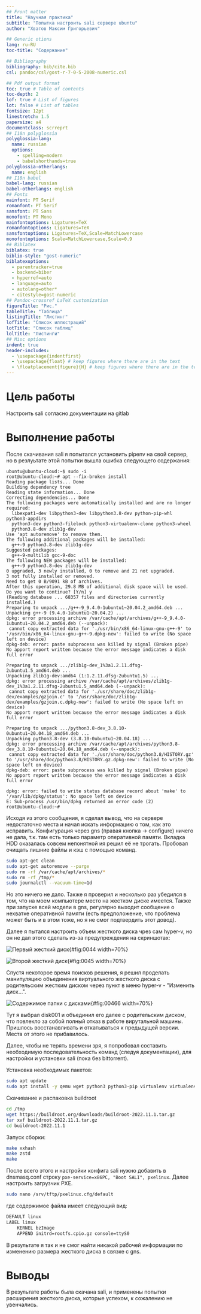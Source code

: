 ```yaml
---
## Front matter
title: "Научная практика"
subtitle: "Попытка настроить sali сервере ubuntu"
author: "Хватов Максим Григорьевич"

## Generic otions
lang: ru-RU
toc-title: "Содержание"

## Bibliography
bibliography: bib/cite.bib
csl: pandoc/csl/gost-r-7-0-5-2008-numeric.csl

## Pdf output format
toc: true # Table of contents
toc-depth: 2
lof: true # List of figures
lot: false # List of tables
fontsize: 12pt
linestretch: 1.5
papersize: a4
documentclass: scrreprt
## I18n polyglossia
polyglossia-lang:
  name: russian
  options:
	- spelling=modern
	- babelshorthands=true
polyglossia-otherlangs:
  name: english
## I18n babel
babel-lang: russian
babel-otherlangs: english
## Fonts
mainfont: PT Serif
romanfont: PT Serif
sansfont: PT Sans
monofont: PT Mono
mainfontoptions: Ligatures=TeX
romanfontoptions: Ligatures=TeX
sansfontoptions: Ligatures=TeX,Scale=MatchLowercase
monofontoptions: Scale=MatchLowercase,Scale=0.9
## Biblatex
biblatex: true
biblio-style: "gost-numeric"
biblatexoptions:
  - parentracker=true
  - backend=biber
  - hyperref=auto
  - language=auto
  - autolang=other*
  - citestyle=gost-numeric
## Pandoc-crossref LaTeX customization
figureTitle: "Рис."
tableTitle: "Таблица"
listingTitle: "Листинг"
lofTitle: "Список иллюстраций"
lotTitle: "Список таблиц"
lolTitle: "Листинги"
## Misc options
indent: true
header-includes:
  - \usepackage{indentfirst}
  - \usepackage{float} # keep figures where there are in the text
  - \floatplacement{figure}{H} # keep figures where there are in the text
---
```


# Цель работы

Настроить sali согласно документации на gitlab

# Выполнение работы

После скачивания sali я попытался установить pipenv на свой сервер, но в резлуьтате этой попытки вышла ошибка следующего содержания:

```
ubuntu@ubuntu-cloud:~$ sudo -i
root@ubuntu-cloud:~# apt --fix-broken install
Reading package lists... Done
Building dependency tree
Reading state information... Done
Correcting dependencies... Done
The following packages were automatically installed and are no longer required:
  libexpat1-dev libpython3-dev libpython3.8-dev python-pip-whl python3-appdirs
  python3-dev python3-filelock python3-virtualenv-clone python3-wheel
  python3.8-dev zlib1g-dev
Use 'apt autoremove' to remove them.
The following additional packages will be installed:
  g++-9 python3.8-dev zlib1g-dev
Suggested packages:
  g++-9-multilib gcc-9-doc
The following NEW packages will be installed:
  g++-9 python3.8-dev zlib1g-dev
0 upgraded, 3 newly installed, 0 to remove and 21 not upgraded.
3 not fully installed or removed.
Need to get 0 B/9091 kB of archives.
After this operation, 29.8 MB of additional disk space will be used.
Do you want to continue? [Y/n] y
(Reading database ... 68357 files and directories currently installed.)
Preparing to unpack .../g++-9_9.4.0-1ubuntu1~20.04.2_amd64.deb ...
Unpacking g++-9 (9.4.0-1ubuntu1~20.04.2) ...
dpkg: error processing archive /var/cache/apt/archives/g++-9_9.4.0-1ubuntu1~20.04.2_amd64.deb (--unpack):
 cannot copy extracted data for './usr/bin/x86_64-linux-gnu-g++-9' to '/usr/bin/x86_64-linux-gnu-g++-9.dpkg-new': failed to write (No space left on device)
dpkg-deb: error: paste subprocess was killed by signal (Broken pipe)
No apport report written because the error message indicates a disk full error
                                                                              Preparing to unpack .../zlib1g-dev_1%3a1.2.11.dfsg-2ubuntu1.5_amd64.deb ...
Unpacking zlib1g-dev:amd64 (1:1.2.11.dfsg-2ubuntu1.5) ...
dpkg: error processing archive /var/cache/apt/archives/zlib1g-dev_1%3a1.2.11.dfsg-2ubuntu1.5_amd64.deb (--unpack):
 cannot copy extracted data for './usr/share/doc/zlib1g-dev/examples/gzjoin.c' to '/usr/share/doc/zlib1g-dev/examples/gzjoin.c.dpkg-new': failed to write (No space left on device)
No apport report written because the error message indicates a disk full error
                                                                              Preparing to unpack .../python3.8-dev_3.8.10-0ubuntu1~20.04.18_amd64.deb ...
Unpacking python3.8-dev (3.8.10-0ubuntu1~20.04.18) ...
dpkg: error processing archive /var/cache/apt/archives/python3.8-dev_3.8.10-0ubuntu1~20.04.18_amd64.deb (--unpack):
 cannot copy extracted data for './usr/share/doc/python3.8/HISTORY.gz' to '/usr/share/doc/python3.8/HISTORY.gz.dpkg-new': failed to write (No space left on device)
dpkg-deb: error: paste subprocess was killed by signal (Broken pipe)
No apport report written because the error message indicates a disk full error
                                                                              dpkg: error: failed to write status database record about 'make' to '/var/lib/dpkg/status': No space left on device
E: Sub-process /usr/bin/dpkg returned an error code (2)
root@ubuntu-cloud:~#
```

Исходя из этого сообщения, я сделал вывод, что на сервере недостаточно места и начал искать информацию о том, как это исправить. Конфигурация через gns (правая кнопка -> configure) ничего не дала, т.к. там есть только параметр оперативной памяти. Вкладка HDD оказалась совсем непонятной ия  решил её не трогать. Пробовал очищать лишние файлы и кэш с помощью команд.

```bash
sudo apt-get clean
sudo apt-get autoremove --purge
sudo rm -rf /var/cache/apt/archives/*
sudo rm -rf /tmp/*
sudo journalctl --vacuum-time=1d
```

Но это ничего не дало. Также я проверил и несколько раз убедился в том, что на моем компьютере место на жестком диске имеется. Также при запуске всей модели в gns, регулярно выходит сообщение о нехватке оперативной памяти (есть предположение, что проблема может быть и в этом тоже, но я не смог подтвердить этот довод).

Далее я пытался настроить объем жесткого диска чрез сам hyper-v, но он не дал этого сделать из-за предупреждения на скриншотах:

![Первый жесткий диск](image/Первый%20жесткий%20диск%20в%20hyper-v.png){#fig:0044 width=70%}

![Второй жесткий диск](image/Второй%20жесткий%20диск%20в%20hyper-v.png){#fig:0045 width=70%}

Спустя некоторое время поисков решения, я решил проделать манипуляцию объединения виртуального жесткого диска с родительским жестким диском через пункт в меню hyper-v - "Изменить диск...".

![Содержимое папки с дисками](image/Папка_с_дисками.png){#fig:00466 width=70%}

Тут я выбрал disk001 и объединил его далее с родительским диском, что повлекло за собой полный отказ в работе вирутальной машины. Пришлось восстанавливать и откатываться к предыдущей версии. Места от этого не прибавилось. 

Далее, чтобы не терять времени зря, я попробовал составить необходимую последовательность команд (следуя документации), для настройки и установки sali (пока без bittorrent).


Установка необходимых пакетов:
```bash
sudo apt update
sudo apt install -y qemu wget python3 python3-pip virtualenv virtualenvwrapper
```

Скачивание и распаковка buildroot

```bash
cd /tmp
wget https://buildroot.org/downloads/buildroot-2022.11.1.tar.gz
tar xvf buildroot-2022.11.1.tar.gz
cd buildroot-2022.11.1
```

Запуск сборки:

```bash
make xxhash
make zstd
make
```

После всего этого и настройки конфига sali нужно добавить в dnsmasq.conf строку  ```pxe-service=x86PC, "Boot SALI", pxelinux```.
Далее настроить загрузчик PXE. 

```bash
sudo nano /srv/tftp/pxelinux.cfg/default
```
где содержимое файла имеет следующий вид:

```bash
DEFAULT linux
LABEL linux
    KERNEL bzImage
    APPEND initrd=rootfs.cpio.gz console=ttyS0
```

В результате я так и не смог найти никакой рабочей информации по изменению размера жесткого диска в связке с gns.

# Выводы

В результате работы была скачана sali, и применены попытки расширения жесткого диска, которые успехом, к сожалению не увенчались.